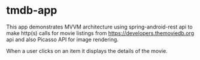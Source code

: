 # tmdb-app

This app demonstrates MVVM architecture using spring-android-rest api
to make http(s) calls for movie listings from https://developers.themoviedb.org api and also Picasso API for image rendering.
 
When a user clicks on an item it displays the details of the movie.
